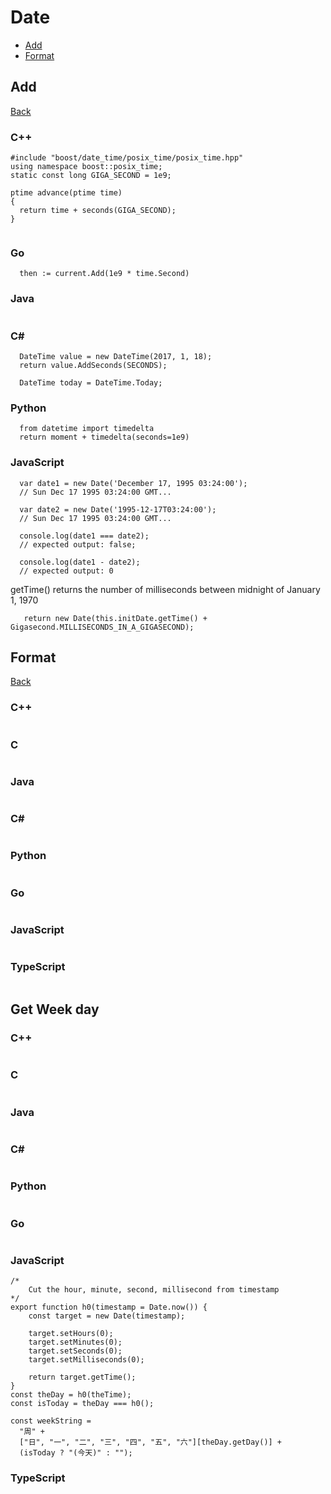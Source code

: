 # Date
- [Add](#add)
- [Format](#format)

## Add
[Back](#date)

###  C++
```
#include "boost/date_time/posix_time/posix_time.hpp"
using namespace boost::posix_time;
static const long GIGA_SECOND = 1e9;

ptime advance(ptime time)
{
  return time + seconds(GIGA_SECOND);
}


```

### Go
```
  then := current.Add(1e9 * time.Second)

```
### Java
```

```
### C#
```  
  DateTime value = new DateTime(2017, 1, 18);
  return value.AddSeconds(SECONDS);
  
  DateTime today = DateTime.Today;
```
### Python
```
  from datetime import timedelta
  return moment + timedelta(seconds=1e9)
```
### JavaScript
```
  var date1 = new Date('December 17, 1995 03:24:00');
  // Sun Dec 17 1995 03:24:00 GMT...

  var date2 = new Date('1995-12-17T03:24:00');
  // Sun Dec 17 1995 03:24:00 GMT...

  console.log(date1 === date2);
  // expected output: false;

  console.log(date1 - date2);
  // expected output: 0
```
getTime() returns the number of milliseconds between midnight of January 1, 1970
```
   return new Date(this.initDate.getTime() + Gigasecond.MILLISECONDS_IN_A_GIGASECOND);
```


## Format
[Back](#date)

### C++
```

```
### C
```

```
### Java
```

```


### C#
```  

```
### Python
```

```
### Go
```
```

### JavaScript
```
```
### TypeScript
```
```

## Get Week day



### C++
```

```
### C
```

```
### Java
```

```


### C#
```  

```
### Python
```

```
### Go
```
```

### JavaScript
```
/*
    Cut the hour, minute, second, millisecond from timestamp
*/
export function h0(timestamp = Date.now()) {
    const target = new Date(timestamp);

    target.setHours(0);
    target.setMinutes(0);
    target.setSeconds(0);
    target.setMilliseconds(0);

    return target.getTime();
}
const theDay = h0(theTime);
const isToday = theDay === h0();

const weekString =
  "周" +
  ["日", "一", "二", "三", "四", "五", "六"][theDay.getDay()] +
  (isToday ? "(今天)" : "");
```
### TypeScript
```
```    